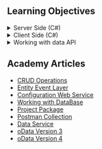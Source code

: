 ## Learning Objectives
<details>
    <summary>Server Side (C#)</summary>

- Entity Schema Query
- Terrasoft.Core.DB.Query (**Select | Insert | Update | Delete**)
- Custom Query
</details>


<details>
    <summary>Client Side (C#)</summary>

- Entity Schema Query
- Virtual Field
</details>

<details>
    <summary>Working with data API</summary>

- DataService
- OData
</details>


## Academy Articles
- [CRUD Operations][crud]
- [Entity Event Layer][nEEL]  
- [Configuration Web Service][nConfWebService]  
- [Working with DataBase][nWWDB]  
- [Project Package][nProjectPackage]
- [Postman Collection][postManCollection]
- [Data Service][DataService]
- [oData Version 3][oData3]
- [oData Version 4][oData4]



<!-- Named Links-->
[nConfWebService]: https://academy.creatio.com/documents/technic-sdk/7-16/creating-configuration-service
[nEEL]: https://academy.creatio.com/documents/technic-sdk/7-16/entity-event-layer
[nWWDB]: https://academy.creatio.com/documents/technic-sdk/7-16/working-database
[nProjectPackage]:https://academy.creatio.com/documents/technic-sdk/7-16/developing-source-code-file-content-project-package
[nCLio]: https://github.com/Advance-Technologies-Foundation/clio
[GitHubProfile]: https://github.com/kirillkrylov
[email]: mailto:k.krylov@creatio.com
[oData3]: https://academy.creatio.com/documents/technic-sdk/7-16/creatio-integration-odata-3-protocol
[oData4]: https://academy.creatio.com/documents/technic-sdk/7-16/creatio-integration-odata-4-protocol
[DataService]: https://academy.creatio.com/documents/technic-sdk/7-16/dataservice
[postManCollection]: https://documenter.getpostman.com/view/10204500/SztHX5Qb?version=latest
[crud]: https://academy.creatio.com/documents/technic-sdk/7-16/crud-operations


[FeedBackForm]: https://forms.office.com/Pages/ResponsePage.aspx?id=-6Jce0OmhUOLOTaTQnDHFnkM2IfFz_ZAiv6yi86uCspUMk1QN0xVVERMMkg4MVZNRjBHWUpES0pDUSQlQCN0PWcu
[Day1P]: https://us02web.zoom.us/rec/play/vJx7cuugqTw3SdGc5ASDUfB7W9Tvf_6shnMYq_UNmRu9U3cDO1T3YLoTZLG95sMGcmYv4pQ8HBksZKj2
[Day1D]: https://us02web.zoom.us/rec/download/vJx7cuugqTw3SdGc5ASDUfB7W9Tvf_6shnMYq_UNmRu9U3cDO1T3YLoTZLG95sMGcmYv4pQ8HBksZKj2
[Day1C]: https://us02web.zoom.us/rec/download/6cErJOD8rD03GoaXtASDAPYqW9TrfK2s0iJKrvYJxUvnWyYEMQWuYLtGZ-ubF27hibO7vGXA-HRn7K2j
